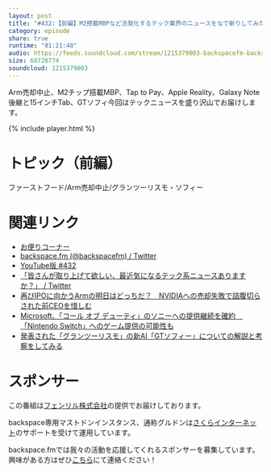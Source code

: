 ```yaml
---
layout: post
title: "#432:【前編】M2搭載MBPなど活発化するテック業界のニュースをなで斬りしてみた"
category: episode
share: true
runtime: "01:21:48"
audio: https://feeds.soundcloud.com/stream/1215379003-backspacefm-backspacefm-432-1.mp3
size: 68728774
soundcloud: 1215379003
---
```


Arm売却中止、M2チップ搭載MBP、Tap to Pay、Apple Reality、Galaxy Note後継と15インチTab、GTソフィ今回はテックニュースを盛り沢山でお届けします。

{% include player.html %}

# トピック（前編）
ファーストフード/Arm売却中止/グランツーリスモ・ソフィー

# 関連リンク
* [お便りコーナー](https://forms.gle/qmLFRXFMjn7cZPpJ8)
* [backspace.fm (@backspacefm) / Twitter](https://twitter.com/backspacefm)
* [YouTube版 #432](https://note.com/backspacefm/n/ne566853acb7e)
* [「皆さんが取り上げて欲しい、最近気になるテック系ニュースありますか？」 / Twitter](https://twitter.com/backspacefm/status/1491282555152510978)
* [再びIPOに向かうArmの明日はどっちだ？　NVIDIAへの売却失敗で詰腹切らされた前CEOを惜しむ](https://www.itmedia.co.jp/news/articles/2202/10/news086.html)
* [Microsoft、「コール オブ デューティ」のソニーへの提供継続を確約　「Nintendo Switch」へのゲーム提供の可能性も](https://www.itmedia.co.jp/news/articles/2202/10/news092.html)
* [発表された「グランツーリスモ」の新AI「GTソフィー」についての解説と考察をしてみる](https://www.youtube.com/watch?v=oVfaWTPoS6M)

# スポンサー
この番組は[フェンリル株式会社](https://www.fenrir-inc.com/jp/)の提供でお届けしております。

backspace専用マストドンインスタンス、通称グルドンは[さくらインターネット](https://www.sakura.ad.jp/)のサポートを受けて運用しています。

backspace.fmでは我々の活動を応援してくれるスポンサーを募集しています。興味がある方はぜひ[こちら](mailto:drikin+backspacefm@gmail.com)にて連絡ください！
